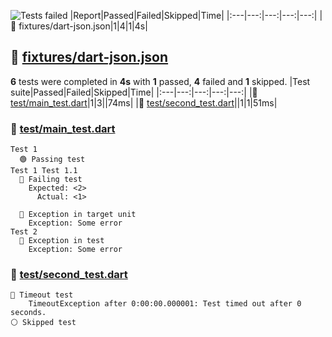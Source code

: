 ![Tests failed](https://img.shields.io/badge/tests-1%20passed%2C%204%20failed%2C%201%20skipped-critical)
|Report|Passed|Failed|Skipped|Time|
|:---|---:|---:|---:|---:|
|🔴 fixtures/dart-json.json|1|4|1|4s|
## 🔴 <a id="user-content-r0" href="#r0">fixtures/dart-json.json</a>
**6** tests were completed in **4s** with **1** passed, **4** failed and **1** skipped.
|Test suite|Passed|Failed|Skipped|Time|
|:---|---:|---:|---:|---:|
|🔴 [test/main_test.dart](#r0s0)|1|3||74ms|
|🔴 [test/second_test.dart](#r0s1)||1|1|51ms|
### 🔴 <a id="user-content-r0s0" href="#r0s0">test/main_test.dart</a>
```
Test 1
  🟢 Passing test
Test 1 Test 1.1
  🔴 Failing test
	Expected: <2>
	  Actual: <1>
	
  🔴 Exception in target unit
	Exception: Some error
Test 2
  🔴 Exception in test
	Exception: Some error
```
### 🔴 <a id="user-content-r0s1" href="#r0s1">test/second_test.dart</a>
```
🔴 Timeout test
	TimeoutException after 0:00:00.000001: Test timed out after 0 seconds.
⚪ Skipped test
```